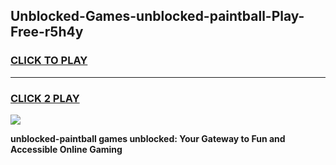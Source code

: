 
## Unblocked-Games-unblocked-paintball-Play-Free-r5h4y
<h3>
<a href="https://premium76.site?title=unblocked-paintball&ref=23A">CLICK TO PLAY</a></h3>
<hr>

<h3>
<a href="https://premium76.site?title=unblocked-paintball&ref=23A">CLICK 2 PLAY</a>
  
</h3>

<a href="https://premium76.site?title=unblocked-paintball&ref=23A"><img src="https://clearcache.store/games.png"></a>


**unblocked-paintball games unblocked: Your Gateway to Fun and Accessible Online Gaming**
